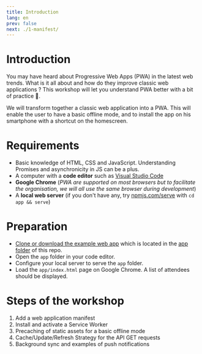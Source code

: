 ```yaml
---
title: Introduction
lang: en
prev: false
next: ./1-manifest/
---
```


<SuggestLocale></SuggestLocale>

# Introduction

You may have heard about Progressive Web Apps (PWA) in the latest web trends. What is it all about and how do they improve classic web applications ? This workshop will let you understand PWA better with a bit of practice 💪.

We will transform together a classic web application into a PWA. This will enable the user to have a basic offline mode, and to install the app on his smartphone with a shortcut on the homescreen.

# Requirements

- Basic knowledge of HTML, CSS and JavaScript. Understanding Promises and asynchronicity in JS can be a plus.
- A computer with a **code editor** such as [Visual Studio Code](https://code.visualstudio.com/)
- **Google Chrome** (*PWA are supported on most browsers but to facilitate the organisation, we will all use the same browser during development*)
- A **local web server** (if you don't have any, try [npmjs.com/serve](http://npmjs.com/serve) with `cd app && serve`)

# Preparation
- [Clone or download the example web app](https://github.com/sylvainpolletvillard/pwa-workshop.git) which is located in the [app folder](https://github.com/sylvainpolletvillard/pwa-workshop/tree/master/app) of this repo.
- Open the `app` folder in your code editor.
- Configure your local server to serve the `app` folder.
- Load the `app/index.html` page on Google Chrome. A list of attendees should be displayed.

# Steps of the workshop

1. Add a web application manifest
2. Install and activate a Service Worker
3. Precaching of static assets for a basic offline mode
4. Cache/Update/Refresh Strategy for the API GET requests
5. Background sync and examples of push notifications



